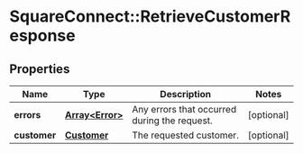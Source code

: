 # SquareConnect::RetrieveCustomerResponse

## Properties
Name | Type | Description | Notes
------------ | ------------- | ------------- | -------------
**errors** | [**Array&lt;Error&gt;**](Error.md) | Any errors that occurred during the request. | [optional] 
**customer** | [**Customer**](Customer.md) | The requested customer. | [optional] 


